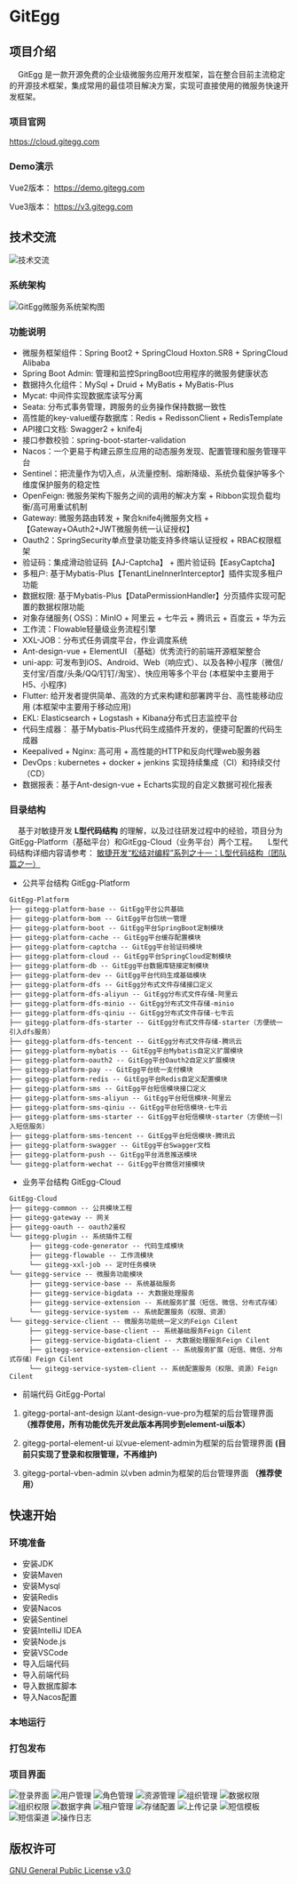 # GitEgg

## 项目介绍
&nbsp;&nbsp;&nbsp;&nbsp;GitEgg 是一款开源免费的企业级微服务应用开发框架，旨在整合目前主流稳定的开源技术框架，集成常用的最佳项目解决方案，实现可直接使用的微服务快速开发框架。

### 项目官网
https://cloud.gitegg.com

### Demo演示

Vue2版本：
https://demo.gitegg.com

Vue3版本：
https://v3.gitegg.com

## 技术交流

![技术交流](https://upload-images.jianshu.io/upload_images/19669137-65e36447b5d84f6d.png?imageMogr2/auto-orient/strip%7CimageView2/2/w/1240)

### 系统架构
![GitEgg微服务系统架构图](https://images.gitee.com/uploads/images/2021/0622/222859_8209a5ea_378796.png "GitEgg微服务系统架构图.png")

### 功能说明
* 微服务框架组件：Spring Boot2 + SpringCloud Hoxton.SR8 + SpringCloud Alibaba
* Spring Boot Admin: 管理和监控SpringBoot应用程序的微服务健康状态
* 数据持久化组件：MySql + Druid + MyBatis + MyBatis-Plus
* Mycat: 中间件实现数据库读写分离
* Seata: 分布式事务管理，跨服务的业务操作保持数据一致性
* 高性能的key-value缓存数据库：Redis + RedissonClient + RedisTemplate
* API接口文档:  Swagger2 + knife4j
* 接口参数校验：spring-boot-starter-validation
* Nacos：一个更易于构建云原生应用的动态服务发现、配置管理和服务管理平台
* Sentinel：把流量作为切入点，从流量控制、熔断降级、系统负载保护等多个维度保护服务的稳定性
* OpenFeign:  微服务架构下服务之间的调用的解决方案 + Ribbon实现负载均衡/高可用重试机制
* Gateway:  微服务路由转发 + 聚合knife4j微服务文档 + 【Gateway+OAuth2+JWT微服务统一认证授权】
* Oauth2：SpringSecurity单点登录功能支持多终端认证授权 + RBAC权限框架
* 验证码：集成滑动验证码【AJ-Captcha】 + 图片验证码【EasyCaptcha】
* 多租户:  基于Mybatis-Plus【TenantLineInnerInterceptor】插件实现多租户功能
* 数据权限:  基于Mybatis-Plus【DataPermissionHandler】分页插件实现可配置的数据权限功能
* 对象存储服务( OSS)：MinIO + 阿里云 + 七牛云 + 腾讯云 + 百度云 + 华为云
* 工作流：Flowable轻量级业务流程引擎
* XXL-JOB：分布式任务调度平台，作业调度系统
* Ant-design-vue + ElementUI （基础）优秀流行的前端开源框架整合
* uni-app: 可发布到iOS、Android、Web（响应式）、以及各种小程序（微信/支付宝/百度/头条/QQ/钉钉/淘宝）、快应用等多个平台 (本框架中主要用于H5、小程序)
* Flutter:  给开发者提供简单、高效的方式来构建和部署跨平台、高性能移动应用 (本框架中主要用于移动应用)
* EKL:  Elasticsearch + Logstash + Kibana分布式日志监控平台
* 代码生成器： 基于Mybatis-Plus代码生成插件开发的，便捷可配置的代码生成器
* Keepalived + Nginx: 高可用 + 高性能的HTTP和反向代理web服务器
* DevOps : kubernetes + docker + jenkins 实现持续集成（CI）和持续交付（CD）
* 数据报表：基于Ant-design-vue + Echarts实现的自定义数据可视化报表

### 目录结构

&nbsp;&nbsp;&nbsp;&nbsp;基于对敏捷开发 **L型代码结构** 的理解，以及过往研发过程中的经验，项目分为GitEgg-Platform（基础平台）和GitEgg-Cloud（业务平台）两个工程。
&nbsp;&nbsp;&nbsp;&nbsp;L型代码结构详细内容请参考： [敏捷开发“松结对编程”系列之十一：L型代码结构（团队篇之一）](https://blog.csdn.net/lancees/article/details/7914738)

* 公共平台结构 GitEgg-Platform
```
GitEgg-Platform
├── gitegg-platform-base -- GitEgg平台公共基础
├── gitegg-platform-bom -- GitEgg平台包统一管理
├── gitegg-platform-boot -- GitEgg平台SpringBoot定制模块
├── gitegg-platform-cache -- GitEgg平台缓存配置模块
├── gitegg-platform-captcha -- GitEgg平台验证码模块
├── gitegg-platform-cloud -- GitEgg平台SpringCloud定制模块
├── gitegg-platform-db -- GitEgg平台数据库链接定制模块
├── gitegg-platform-dev -- GitEgg平台代码生成基础模块
├── gitegg-platform-dfs -- GitEgg分布式文件存储接口定义
├── gitegg-platform-dfs-aliyun -- GitEgg分布式文件存储-阿里云
├── gitegg-platform-dfs-minio -- GitEgg分布式文件存储-minio
├── gitegg-platform-dfs-qiniu -- GitEgg分布式文件存储-七牛云
├── gitegg-platform-dfs-starter -- GitEgg分布式文件存储-starter（方便统一引入dfs服务）
├── gitegg-platform-dfs-tencent -- GitEgg分布式文件存储-腾讯云
├── gitegg-platform-mybatis -- GitEgg平台Mybatis自定义扩展模块
├── gitegg-platform-oauth2 -- GitEgg平台Oauth2自定义扩展模块
├── gitegg-platform-pay -- GitEgg平台统一支付模块
├── gitegg-platform-redis -- GitEgg平台Redis自定义配置模块
├── gitegg-platform-sms -- GitEgg平台短信模块接口定义
├── gitegg-platform-sms-aliyun -- GitEgg平台短信模块-阿里云
├── gitegg-platform-sms-qiniu -- GitEgg平台短信模块-七牛云
├── gitegg-platform-sms-starter -- GitEgg平台短信模块-starter（方便统一引入短信服务）
├── gitegg-platform-sms-tencent -- GitEgg平台短信模块-腾讯云
├── gitegg-platform-swagger -- GitEgg平台Swagger文档
├── gitegg-platform-push -- GitEgg平台消息推送模块
└── gitegg-platform-wechat -- GitEgg平台微信对接模块
```
* 业务平台结构 GitEgg-Cloud
```
GitEgg-Cloud
├── gitegg-common -- 公共模块工程
├── gitegg-gateway -- 网关
├── gitegg-oauth -- oauth2鉴权
└── gitegg-plugin -- 系统插件工程
     ├── gitegg-code-generator -- 代码生成模块
     ├── gitegg-flowable -- 工作流模块
     └── gitegg-xxl-job -- 定时任务模块
└── gitegg-service -- 微服务功能模块
     ├── gitegg-service-base -- 系统基础服务
     ├── gitegg-service-bigdata -- 大数据处理服务
     ├── gitegg-service-extension -- 系统服务扩展（短信、微信、分布式存储）
     └── gitegg-service-system -- 系统配置服务（权限、资源）
└── gitegg-service-client -- 微服务功能统一定义的Feign Cilent
     ├── gitegg-service-base-client -- 系统基础服务Feign Cilent
     ├── gitegg-service-bigdata-client -- 大数据处理服务Feign Cilent
     ├── gitegg-service-extension-client -- 系统服务扩展（短信、微信、分布式存储）Feign Cilent
     └── gitegg-service-system-client -- 系统配置服务（权限、资源）Feign Cilent
```
* 前端代码 GitEgg-Portal

1. gitegg-portal-ant-design 以ant-design-vue-pro为框架的后台管理界面 **（推荐使用，所有功能优先开发此版本再同步到element-ui版本）**

2. gitegg-portal-element-ui  以vue-element-admin为框架的后台管理界面 **(目前只实现了登录和权限管理，不再维护)**

3. gitegg-portal-vben-admin  以vben admin为框架的后台管理界面 **（推荐使用）**


## 快速开始

### 环境准备

* 安装JDK
* 安装Maven
* 安装Mysql
* 安装Redis
* 安装Nacos
* 安装Sentinel
* 安装IntelliJ IDEA
* 安装Node.js
* 安装VSCode
* 导入后端代码
* 导入前端代码
* 导入数据库脚本
* 导入Nacos配置

### 本地运行

### 打包发布

### 项目界面
![登录界面](https://upload-images.jianshu.io/upload_images/19669137-b357fa343904018f.png?imageMogr2/auto-orient/strip%7CimageView2/2/w/1240)
![用户管理](https://upload-images.jianshu.io/upload_images/19669137-44ad0680280074ac.png?imageMogr2/auto-orient/strip%7CimageView2/2/w/1240)
![角色管理](https://upload-images.jianshu.io/upload_images/19669137-07f02fa112cd05d6.png?imageMogr2/auto-orient/strip%7CimageView2/2/w/1240)
![资源管理](https://upload-images.jianshu.io/upload_images/19669137-16c6c9288a09c231.png?imageMogr2/auto-orient/strip%7CimageView2/2/w/1240)
![组织管理](https://upload-images.jianshu.io/upload_images/19669137-a1b6bd2a34e81b70.png?imageMogr2/auto-orient/strip%7CimageView2/2/w/1240)
![数据权限](https://upload-images.jianshu.io/upload_images/19669137-72a14c70d6ca18a8.png?imageMogr2/auto-orient/strip%7CimageView2/2/w/1240)
![组织权限](https://upload-images.jianshu.io/upload_images/19669137-619c4a1c60e329b9.png?imageMogr2/auto-orient/strip%7CimageView2/2/w/1240)
![数据字典](https://upload-images.jianshu.io/upload_images/19669137-e7bb90579c31d468.png?imageMogr2/auto-orient/strip%7CimageView2/2/w/1240)
![租户管理](https://upload-images.jianshu.io/upload_images/19669137-048658392907247e.png?imageMogr2/auto-orient/strip%7CimageView2/2/w/1240)
![存储配置](https://upload-images.jianshu.io/upload_images/19669137-96ffd448f5db983b.png?imageMogr2/auto-orient/strip%7CimageView2/2/w/1240)
![上传记录](https://upload-images.jianshu.io/upload_images/19669137-577303bc49970e48.png?imageMogr2/auto-orient/strip%7CimageView2/2/w/1240)
![短信模板](https://upload-images.jianshu.io/upload_images/19669137-9c4e2d5fdb77af0c.png?imageMogr2/auto-orient/strip%7CimageView2/2/w/1240)
![短信渠道](https://upload-images.jianshu.io/upload_images/19669137-656f951da7073d32.png?imageMogr2/auto-orient/strip%7CimageView2/2/w/1240)
![操作日志](https://upload-images.jianshu.io/upload_images/19669137-6daf8e21b6e18f3f.png?imageMogr2/auto-orient/strip%7CimageView2/2/w/1240)

## 版权许可

[GNU General Public License v3.0](https://github.com/wmz1930/GitEgg/blob/main/LICENSE)
